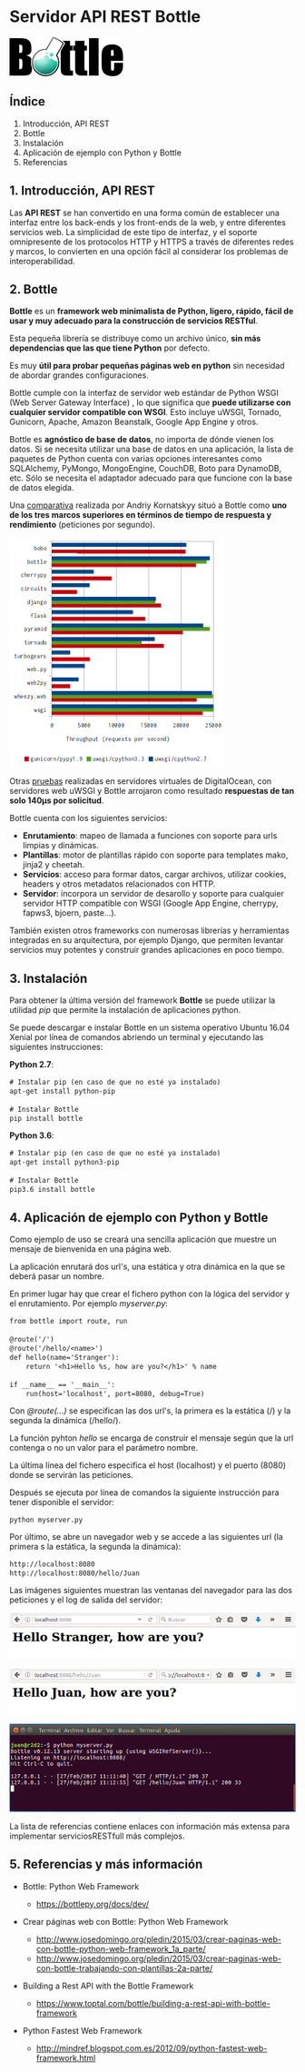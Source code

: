 # Servidor API REST Bottle

![Bottle](images/logo_bottle.png)

## Índice
1. Introducción, API REST
2. Bottle
3. Instalación
4. Aplicación de ejemplo con Python y Bottle
5. Referencias

## 1. Introducción, API REST

Las **API REST** se han convertido en una forma común de establecer una interfaz entre los back-ends y los front-ends de la web, y entre diferentes servicios web. La simplicidad de este tipo de interfaz, y el soporte omnipresente de los protocolos HTTP y HTTPS a través de diferentes redes y marcos, lo convierten en una opción fácil al considerar los problemas de interoperabilidad.

## 2. Bottle

**Bottle** es un **framework web minimalista de Python, ligero, rápido, fácil de usar y muy adecuado para la construcción de servicios RESTful**.

Esta pequeña librería se distribuye como un archivo único, **sin más dependencias que las que tiene Python** por defecto.

Es muy **útil para probar pequeñas páginas web en python** sin necesidad de abordar grandes configuraciones.

Bottle cumple con la interfaz de servidor web estándar de Python WSGI (Web Server Gateway Interface) , lo que significa que **puede utilizarse con cualquier servidor compatible con WSGI**. Esto incluye uWSGI, Tornado, Gunicorn, Apache, Amazon Beanstalk, Google App Engine y otros.

Bottle es **agnóstico de base de datos**, no importa de dónde vienen los datos. Si se necesita utilizar una base de datos en una aplicación, la lista de paquetes de Python cuenta con varias opciones interesantes como SQLAlchemy, PyMongo, MongoEngine, CouchDB, Boto para DynamoDB, etc. Sólo se necesita el adaptador adecuado para que funcione con la base de datos elegida.

Una [comparativa](http://mindref.blogspot.com.es/2012/09/python-fastest-web-framework.html) realizada por Andriy Kornatskyy situó a Bottle como **uno de los tres marcos superiores en términos de tiempo de respuesta y rendimiento** (peticiones por segundo).

![Comparativa frameworks API REST](images/api_rest_comparative.png)

Otras [pruebas](https://www.toptal.com/bottle/building-a-rest-api-with-bottle-framework) realizadas en servidores virtuales de DigitalOcean, con servidores web uWSGI y Bottle arrojaron como resultado **respuestas de tan solo 140μs por solicitud**.

Bottle cuenta con los siguientes servicios:
- **Enrutamiento**: mapeo de llamada a funciones con soporte para urls limpias y dinámicas.
- **Plantillas**: motor de plantillas rápido con soporte para templates mako, jinja2 y cheetah.
- **Servicios**: acceso para formar datos, cargar archivos, utilizar cookies, headers y otros metadatos relacionados con HTTP.
- **Servidor**: incorpora un servidor de desarollo y soporte para cualquier servidor HTTP compatible con WSGI (Google App Engine, cherrypy, fapws3, bjoern, paste...).

También existen otros frameworks con numerosas librerías y herramientas integradas en su arquitectura, por ejemplo Django, que permiten levantar servicios muy potentes y construir grandes aplicaciones en poco tiempo.

## 3. Instalación

Para obtener la última versión del framework **Bottle** se puede utilizar la utilidad _pip_ que permite la instalación de aplicaciones python. 

Se puede descargar e instalar Bottle en un sistema operativo Ubuntu 16.04 Xenial por línea de comandos abriendo un terminal y ejecutando las siguientes instrucciones:

**Python 2.7**:

```
# Instalar pip (en caso de que no esté ya instalado)
apt-get install python-pip

# Instalar Bottle
pip install bottle
```

**Python 3.6**:

```
# Instalar pip (en caso de que no esté ya instalado)
apt-get install python3-pip

# Instalar Bottle
pip3.6 install bottle
```

## 4. Aplicación de ejemplo con Python y Bottle

Como ejemplo de uso se creará una sencilla aplicación que muestre un mensaje de bienvenida en una página web.

La aplicación enrutará dos url's, una estática y otra dinámica en la que se deberá pasar un nombre.

En primer lugar hay que crear el fichero python con la lógica del servidor y el enrutamiento. Por ejemplo _myserver.py_:

```
from bottle import route, run

@route('/')
@route('/hello/<name>')
def hello(name='Stranger'):
    return '<h1>Hello %s, how are you?</h1>' % name

if __name__ == '__main__':
    run(host='localhost', port=8080, debug=True)

```

Con _@route(...)_ se especifican las dos url's, la primera es la estática (/) y la segunda la dinámica (/hello/<name>).

La función pyhton _hello_ se encarga de construir el mensaje según que la url contenga o no un valor para el parámetro nombre.

La última línea del fichero especifica el host (localhost) y el puerto (8080) donde se servirán las peticiones.

Después se ejecuta por línea de comandos la siguiente instrucción para tener disponible el servidor:
```
python myserver.py
```

Por último, se abre un navegador web y se accede a las siguientes url (la primera s la estática, la segunda la dinámica):
```
http://localhost:8080
http://localhost:8080/hello/Juan
```

Las imágenes siguientes muestran las ventanas del navegador para las dos peticiones y el log de salida del servidor:

![Bottle app web](images/bottle_appweb_1.png)

![Bottle app web](images/bottle_appweb_2.png)

![Bottle servidor](images/bottle_appsrv.png)

La lista de referencias contiene enlaces con información más extensa para implementar serviciosRESTfull más complejos.

## 5. Referencias y más información

- Bottle: Python Web Framework
    - https://bottlepy.org/docs/dev/

- Crear páginas web con Bottle: Python Web Framework
    - http://www.josedomingo.org/pledin/2015/03/crear-paginas-web-con-bottle-python-web-framework_1a_parte/
    - http://www.josedomingo.org/pledin/2015/03/crear-paginas-web-con-bottle-trabajando-con-plantillas-2a-parte/

- Building a Rest API with the Bottle Framework
    - https://www.toptal.com/bottle/building-a-rest-api-with-bottle-framework

- Python Fastest Web Framework 
    - http://mindref.blogspot.com.es/2012/09/python-fastest-web-framework.html

